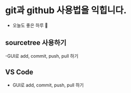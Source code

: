 # git과 github  사용법을 익힙니다.
- 오늘도 좋은 하루 🎁

## sourcetree 사용하기
-GUI로 add, commit, push, pull 하기

## VS Code
- GUI로 add, commit, push, pull 하기